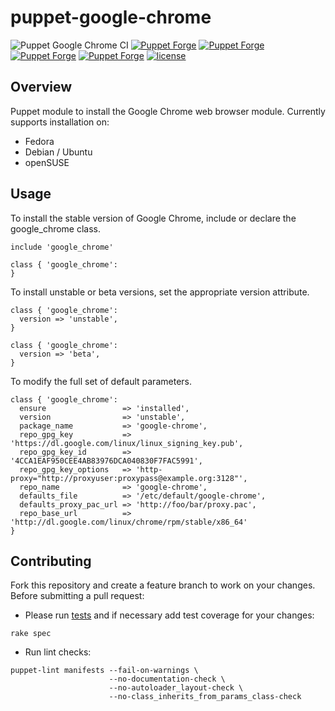# puppet-google-chrome

![Puppet Google Chrome CI](https://github.com/jamesnetherton/puppet-google-chrome/workflows/Puppet%20Google%20Chrome%20CI/badge.svg?branch=master)
[![Puppet Forge](https://img.shields.io/puppetforge/v/jamesnetherton/google_chrome.svg)](https://forge.puppet.com/jamesnetherton/google_chrome)
[![Puppet Forge](https://img.shields.io/puppetforge/f/jamesnetherton/google_chrome.svg?maxAge=600)](https://forge.puppet.com/jamesnetherton/google_chrome)
[![Puppet Forge](https://img.shields.io/puppetforge/dt/jamesnetherton/google_chrome.svg?maxAge=600)](https://forge.puppet.com/jamesnetherton/google_chrome)
[![Puppet Forge](https://img.shields.io/puppetforge/rc/jamesnetherton.svg?maxAge=600)](https://forge.puppet.com/jamesnetherton/google_chrome)
[![license](https://img.shields.io/github/license/mashape/apistatus.svg?maxAge=600)](https://opensource.org/licenses/MIT)

## Overview

Puppet module to install the Google Chrome web browser module. Currently supports installation on:

* Fedora
* Debian / Ubuntu
* openSUSE

## Usage

To install the stable version of Google Chrome, include or declare the google_chrome class.

```puppet
include 'google_chrome'
```

```puppet
class { 'google_chrome':
}
```

To install unstable or beta versions, set the appropriate version attribute.

```puppet
class { 'google_chrome':
  version => 'unstable',
}
```

```puppet
class { 'google_chrome':
  version => 'beta',
}
```
To modify the full set of default parameters.

```puppet
class { 'google_chrome':
  ensure                 => 'installed',
  version                => 'unstable',
  package_name           => 'google-chrome',
  repo_gpg_key           => 'https://dl.google.com/linux/linux_signing_key.pub',
  repo_gpg_key_id        => '4CCA1EAF950CEE4AB83976DCA040830F7FAC5991',
  repo_gpg_key_options   => 'http-proxy="http://proxyuser:proxypass@example.org:3128"',
  repo_name              => 'google-chrome',
  defaults_file          => '/etc/default/google-chrome',
  defaults_proxy_pac_url => 'http://foo/bar/proxy.pac',
  repo_base_url          => 'http://dl.google.com/linux/chrome/rpm/stable/x86_64'
}
```

## Contributing

Fork this repository and create a feature branch to work on your changes. Before submitting a pull request:

* Please run [tests](https://github.com/jamesnetherton/puppet-google-chrome/blob/master/spec/classes/chrome_browser_spec.rb) and if necessary add test coverage for your changes:

```
rake spec
```

* Run lint checks:

```
puppet-lint manifests --fail-on-warnings \
                      --no-documentation-check \
                      --no-autoloader_layout-check \
                      --no-class_inherits_from_params_class-check
```
